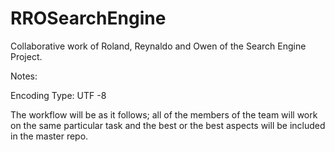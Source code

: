 # RROSearchEngine

Collaborative work of Roland, Reynaldo and Owen of the Search Engine Project.

Notes:

Encoding Type: UTF -8

The workflow will be as it follows; all of the members of the team will work on the same particular task and the best or the best aspects will be included in the master repo. 
